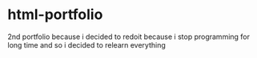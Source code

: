 # html-portfolio
2nd portfolio because i decided to redoit because i stop programming for long time and so i decided to relearn everything
